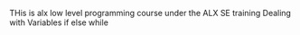 THis is alx low level programming course under the ALX SE training
Dealing with Variables if else while
